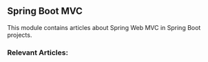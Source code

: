## Spring Boot MVC

This module contains articles about Spring Web MVC in Spring Boot projects.

### Relevant Articles: